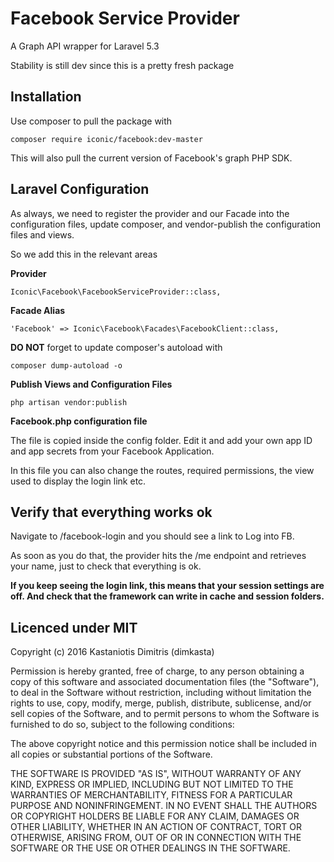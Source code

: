 # Facebook Service Provider
A Graph API wrapper for Laravel 5.3

Stability is still dev since this is a pretty fresh package

## Installation
Use composer to pull the package with

```composer require iconic/facebook:dev-master```

This will also pull the current version of Facebook's graph PHP SDK.

## Laravel Configuration
As always, we need to register the provider and our Facade into 
the configuration files, update composer, and vendor-publish the configuration files and views.

So we add this in the relevant areas

**Provider**

```Iconic\Facebook\FacebookServiceProvider::class, ```

**Facade Alias**

```'Facebook' => Iconic\Facebook\Facades\FacebookClient::class, ```


**DO NOT** forget to update composer's autoload with

```composer dump-autoload -o ```

**Publish Views and Configuration Files**

```php artisan vendor:publish ```

**Facebook.php  configuration file**

The file is copied inside the config folder. Edit it and add your own app ID and 
 app secrets from your Facebook Application.
 
 In this file you can also change the routes, required permissions, the view used to display the 
 login link etc.
 
 ## Verify that everything works ok
 
 Navigate to /facebook-login and you should see a link to Log into FB.
 
 As soon as you do that, the provider hits the /me endpoint and retrieves your name, just to 
 check that everything is ok.
 
 **If you keep seeing the login link, this means that your session settings are off. And check that the framework can write in cache and session folders.**
 
 ## Licenced under MIT
 
 Copyright (c) 2016 Kastaniotis Dimitris (dimkasta)
 
 Permission is hereby granted, free of charge, to any person obtaining a copy of this software and associated documentation files (the "Software"), to deal in the Software without restriction, including without limitation the rights to use, copy, modify, merge, publish, distribute, sublicense, and/or sell copies of the Software, and to permit persons to whom the Software is furnished to do so, subject to the following conditions:
 
 The above copyright notice and this permission notice shall be included in all copies or substantial portions of the Software.
 
 THE SOFTWARE IS PROVIDED "AS IS", WITHOUT WARRANTY OF ANY KIND, EXPRESS OR IMPLIED, INCLUDING BUT NOT LIMITED TO THE WARRANTIES OF MERCHANTABILITY, FITNESS FOR A PARTICULAR PURPOSE AND NONINFRINGEMENT. IN NO EVENT SHALL THE AUTHORS OR COPYRIGHT HOLDERS BE LIABLE FOR ANY CLAIM, DAMAGES OR OTHER LIABILITY, WHETHER IN AN ACTION OF CONTRACT, TORT OR OTHERWISE, ARISING FROM, OUT OF OR IN CONNECTION WITH THE SOFTWARE OR THE USE OR OTHER DEALINGS IN THE SOFTWARE.
